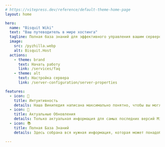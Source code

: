 ```yaml
---
# https://vitepress.dev/reference/default-theme-home-page
layout: home

hero:
  name: "Bisquit Wiki"
  text: "Ваш путеводитель в мире хостинга"
  tagline: Полная база знаний для эффективного управления вашим сервером на Bisquit.Host
  image:
    src: /pyzhilla.webp
    alt: Bisquit.Host
  actions:
    - theme: brand
      text: Начать работу
      link: /services/faq
    - theme: alt
      text: Настройка сервера
      link: /server-configuration/server-properties

features:
  - icon: 🧠
    title: Интуитивность
    details: Наша Википедия написана максимально понятно, чтобы вы могли тратить меньше времени на изучение материала и больше — на разработку сервера
  - icon: 🚀
    title: Актуальные Обновления
    details: Только актуальная информация для самых последних версий Minecraft с регулярными обновлениями контента
  - icon: 📚
    title: Полная База Знаний
    details: Здесь собрана вся нужная информация, которая может понадобиться при использовании нашего хостинга

---
```


